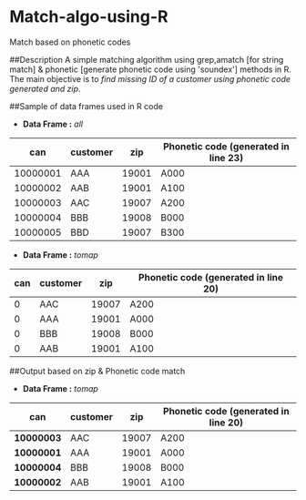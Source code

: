 # Match-algo-using-R
Match based on phonetic codes

##Description
A simple matching algorithm using grep,amatch [for string match] & phonetic [generate phonetic code using 'soundex'] methods in R.</br>
The main objective is to *find missing ID of a customer using phonetic code generated and zip*.

##Sample of data frames used in R code
* **Data Frame :** *all* 
 

 | can       | customer        | zip        | Phonetic code (generated in line 23) |
 | ----------|-----------------|-----------|--------------------------------------|
 |10000001|	AAA|	19001|	A000|
 |10000002|	AAB|	19001|	A100|
 |10000003|	AAC|	19007|	A200|
 |10000004|	BBB|	19008|	B000|
 |10000005|	BBD|	19007|	B300|

* **Data Frame :** *tomap* 
 

 | can       | customer        | zip        | Phonetic code (generated in line 20) |
 | ----------|-----------------|------------|--------------------------------------|
 |0|	AAC|	19007|	A200|
 |0|	AAA|	19001|	A000|
 |0|	BBB|	19008|	B000|
 |0|	AAB|	19001|	A100|


##Output based on zip & Phonetic code match
* **Data Frame :** *tomap* 
 
 | can       | customer        | zip        | Phonetic code (generated in line 20) |
 | ----------|-----------------|------------|--------------------------------------|
 |**10000003**|	AAC|	19007|	A200|
 |**10000001**|	AAA|	19001|	A000|
 |**10000004**|	BBB|	19008|	B000|
 |**10000002**|	AAB|	19001|	A100|

